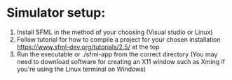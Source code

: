 # Simulator setup:
1. Install SFML in the method of your choosing (Visual studio or Linux)
2. Follow tutorial for how to compile a project for your chosen installation https://www.sfml-dev.org/tutorials/2.5/ at the top
3. Run the executable or ./sfml-app from the correct directory (You may need to download software for creating an X11 window such as Xming if you're using the Linux terminal on Windows)